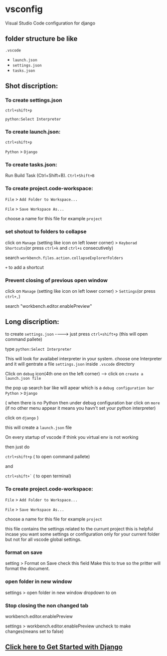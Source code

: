 # vsconfig
Visual Studio Code configuration for django

## folder structure be like
`.vscode`
   -  `launch.json`
   -  `settings.json`
   -  `tasks.json`
   


## Shot discription:

### To create settings.json


`ctrl+shift+p`

`python:Select Interpreter`



### To create launch.json:


`ctrl+shift+p`

`Python` > `Django`


### To create tasks.json:

Run Build Task (Ctrl+Shift+B).
`Ctrl+Shift+B`


### To create project.code-workspace:


`File` > `Add Folder to Workspace...`

`File` > `Save Workspace As...`

choose a name for this file for example `project`


### set shotcut to folders to collapse


click on `Manage` (setting like icon on left lower corner) > `Keyborad Shortcuts`(or press `ctrl+k` and `ctrl+s` consecutively)

search     `workbench.files.action.collapseExplorerFolders`

`+` to add a shortcut


### Prevent closing of previous open window

click on `Manage` (setting like icon on left lower corner) > `Settings`(or press `ctrl+,`)


search    "workbench.editor.enablePreview"




## Long discription:


to create `settings.json`  ---->    just press `ctrl+shift+p` (this will open command pallete)

type `python:Select Interpreter`

This will look for availabel interpreter in your system.
choose one Interpreter and it will gentrate a file  `settings.json` inside `.vscode` directory


Click on `debug` icon(4th one on the left corner) -->   click on `create a launch.json file`
 
 the pop up search bar like will apear which is a `debug configuration bar`
 `Python` > `Django`
 
 (
when there is no Python then
under debug configuration bar click on `more`
(if no other menu appear it means you havn't set your python interpreter)

click on `django`
)

this will create a `launch.json` file




On every startup of vscode if think you virtual env is not working 

then just do 

`ctrl+shift+p` ( to open command pallete)

and

``` ctrl+shift+` ``` ( to open terminal)



### To create project.code-workspace:


`File` > `Add Folder to Workspace...`

`File` > `Save Workspace As...`

choose a name for this file for example `project`


this file contains the settings related to the currunt project
this is helpful incase you want some settings or configuration only for your current folder but not for all vscode global settings.



### format on save
setting > Format on Save 
check this field
Make this to true so the pritter will format the document.


### open folder in new window
settings > open folder in new window
dropdown to on 

### Stop closing the non changed tab

workbench.editor.enablePreview

settings > workbench.editor.enablePreview
uncheck to make changes(means set to false)



<a href="https://github.com/satindersharma/django-getting-started"  target="_blank"><h2>Click here to Get Started with Django</h2></a>
